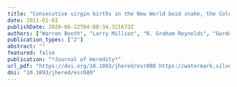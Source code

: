 ```yaml
---
title: "Consecutive virgin births in the New World boid snake, the Colombian rainbow boa, Epicrates maurus"
date: 2011-01-01
publishDate: 2020-06-12T04:08:34.321672Z
authors: ["Warren Booth", "Larry Million", "R. Graham Reynolds", "Gordon M. Burghardt", "Edward L. Vargo", "Coby Schal", "Athanasia C. Tzika", "Gordon W. Schuett"]
publication_types: ["2"]
abstract: ""
featured: false
publication: "*Journal of Heredity*"
url_pdf: "https://doi.org/10.1093/jhered/esr080 https://watermark.silverchair.com/esr080.pdf?token=AQECAHi208BE49Ooan9kkhW_Ercy7Dm3ZL_9Cf3qfKAc485ysgAAAmAwggJcBgkqhkiG9w0BBwagggJNMIICSQIBADCCAkIGCSqGSIb3DQEHATAeBglghkgBZQMEAS4wEQQMzYWPnM9ww6Jw4ZqkAgEQgIICEwi8gXrDw_hNysufv6CguGB1HGAGcBL6yx0EMT0RE735UED1xfynyiOesD_xaCmuwErKBegxPrw51a1bmPDCL5PC7S135N_tu-nLCz_72EetdvGy30w-bcyJ_PFnABRtPYGiFN46stp5dJbAYCob2sDutq9R_YRihVP4rUq8qTHFqzRirDqu5_vX4MPPjOhRvjlWCWzbOmX2HpsXjARZKb-xdGU2KT1m-HwKGsr7RG8j4LaL2doB60gCoy5rezqAvHmWHLJea1BURmOobT95F-JvEm9dAkQmGAFr2bstzJXmOUFPfxiYOiragpvfW4b118mc9ZVAbS41nXA9Tz7TlLtMMrvKyrcRGFh19D5pi9sCHAYAaQgHP5iUou8KDbyjDREXYo_dzr5-8E6l9uoI1_GjB6dY5rFvOrYZC99ofZwup72sdLQbM6T69tiGog6QhwV6rxhXEDm6A_7P8e5-u7XrB3UcDQQ73zyDnBI5UznWgIhM36-AibzU7pMEvGHQ_mEjYD3PIXRzjiDQHfH2WMXPEYZEOeSPd26K8xPmNNSIgZcSqkRbMXYKO0C8um_VD9N73Ua8YTpl51uP3DVWAWPEvbhLvGaWXr7ys5KcWsVlmT_CUqBo6wH5BcndKfVgC3VI_MUI9mvLrWYQecafZhUd1tazYxCfAxgvrqHGN-t_YScdNh98W-KgWrjttxK4iCdcOA"
doi: "10.1093/jhered/esr080"
---
```


